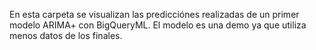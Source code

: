 En esta carpeta se visualizan las predicciónes realizadas de un primer modelo ARIMA+ con BigQueryML.
El modelo es una demo ya que utiliza menos datos de los finales.